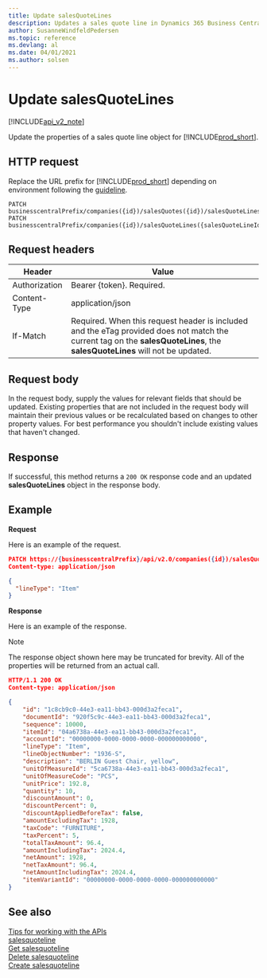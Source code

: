 ```yaml
---
title: Update salesQuoteLines  
description: Updates a sales quote line in Dynamics 365 Business Central.
author: SusanneWindfeldPedersen
ms.topic: reference
ms.devlang: al
ms.date: 04/01/2021
ms.author: solsen
---
```


# Update salesQuoteLines

[!INCLUDE[api_v2_note](../../../includes/api_v2_note.md)]

Update the properties of a sales quote line object for [!INCLUDE[prod_short](../../../includes/prod_short.md)].

## HTTP request
Replace the URL prefix for [!INCLUDE[prod_short](../../../includes/prod_short.md)] depending on environment following the [guideline](../../v2.0/endpoints-apis-for-dynamics.md).

```
PATCH businesscentralPrefix/companies({id})/salesQuotes({id})/salesQuoteLines({salesQuoteLineId})
PATCH businesscentralPrefix/companies({id})/salesQuoteLines({salesQuoteLineId})
```

## Request headers

|Header|Value|
|------|-----|
|Authorization |Bearer {token}. Required.|
|Content-Type  |application/json|
|If-Match      |Required. When this request header is included and the eTag provided does not match the current tag on the **salesQuoteLines**, the **salesQuoteLines** will not be updated. |

## Request body
In the request body, supply the values for relevant fields that should be updated. Existing properties that are not included in the request body will maintain their previous values or be recalculated based on changes to other property values. For best performance you shouldn't include existing values that haven't changed.

## Response
If successful, this method returns a ```200 OK``` response code and an updated **salesQuoteLines** object in the response body.

## Example

**Request**

Here is an example of the request.
```json
PATCH https://{businesscentralPrefix}/api/v2.0/companies({id})/salesQuotes({id})/salesQuoteLines({salesQuoteLineId})
Content-type: application/json

{
  "lineType": "Item"
}
```

**Response**

Here is an example of the response. 

> [!NOTE]  
>   The response object shown here may be truncated for brevity. All of the properties will be returned from an actual call.

```json
HTTP/1.1 200 OK
Content-type: application/json

{
    "id": "1c8cb9c0-44e3-ea11-bb43-000d3a2feca1",
    "documentId": "920f5c9c-44e3-ea11-bb43-000d3a2feca1",
    "sequence": 10000,
    "itemId": "04a6738a-44e3-ea11-bb43-000d3a2feca1",
    "accountId": "00000000-0000-0000-0000-000000000000",
    "lineType": "Item",
    "lineObjectNumber": "1936-S",
    "description": "BERLIN Guest Chair, yellow",
    "unitOfMeasureId": "5ca6738a-44e3-ea11-bb43-000d3a2feca1",
    "unitOfMeasureCode": "PCS",
    "unitPrice": 192.8,
    "quantity": 10,
    "discountAmount": 0,
    "discountPercent": 0,
    "discountAppliedBeforeTax": false,
    "amountExcludingTax": 1928,
    "taxCode": "FURNITURE",
    "taxPercent": 5,
    "totalTaxAmount": 96.4,
    "amountIncludingTax": 2024.4,
    "netAmount": 1928,
    "netTaxAmount": 96.4,
    "netAmountIncludingTax": 2024.4,
    "itemVariantId": "00000000-0000-0000-0000-000000000000"
}
```

## See also
[Tips for working with the APIs](../../../developer/devenv-connect-apps-tips.md)    
[salesquoteline](../resources/dynamics_salesquoteline.md)    
[Get salesquoteline](dynamics_salesquoteline_Get.md)    
[Delete salesquoteline](dynamics_salesquoteline_Delete.md)    
[Create salesquoteline](dynamics_salesquoteline_Create.md)    
